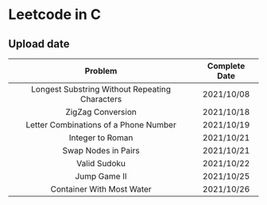 # Leetcode in C

## Upload date  
| Problem | Complete Date |  
| :---: | :---: | 
| Longest Substring Without Repeating Characters | 2021/10/08 |  
| ZigZag Conversion | 2021/10/18 |  
| Letter Combinations of a Phone Number | 2021/10/19 |  
| Integer to Roman | 2021/10/21 |  
| Swap Nodes in Pairs | 2021/10/21 |  
| Valid Sudoku | 2021/10/22 |  
| Jump Game II | 2021/10/25 |  
| Container With Most Water | 2021/10/26 |
